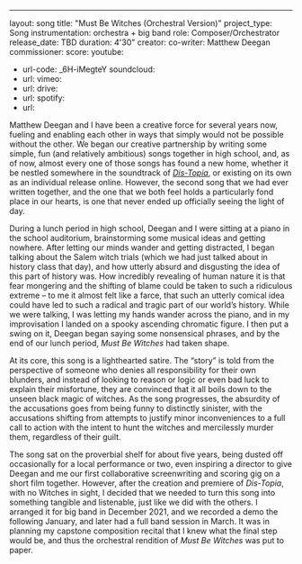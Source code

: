 ---
layout: song
title: "Must Be Witches (Orchestral Version)"
project_type: Song
instrumentation: orchestra + big band 
role: Composer/Orchestrator
release_date: TBD
duration: 4'30"
creator:
co-writer: Matthew Deegan
commissioner:
score:
youtube:
 - url-code: _6H-iMegteY
soundcloud: 
 - url:
vimeo:
 - url:
drive:
 - url:
spotify:
 - url:

<p>Matthew Deegan and I have been a creative force for several years now, fueling and enabling each other in ways that simply would not be possible without the other. We began our creative partnership by writing some simple, fun (and relatively ambitious) songs together in high school, and, as of now, almost every one of those songs has found a new home, whether it be nestled somewhere in the soundtrack of <a href="{{ site.url }}{{ site.baseurl }}/songs/distopia/"><i>Dis-Topia</i></a>, or existing on its own as an individual release online. However, the second song that we had ever written together, and the one that we both feel holds a particularly fond place in our hearts, is one that never ended up officially seeing the light of day.</p>
<p>During a lunch period in high school, Deegan and I were sitting at a piano in the school auditorium, brainstorming some musical ideas and getting nowhere. After letting our minds wander and getting distracted, I began talking about the Salem witch trials (which we had just talked about in history class that day), and how utterly absurd and disgusting the idea of this part of history was. How incredibly revealing of human nature it is that fear mongering and the shifting of blame could be taken to such a ridiculous extreme – to me it almost felt like a farce, that such an utterly comical idea could have led to such a radical and tragic part of our world’s history. While we were talking, I was letting my hands wander across the piano, and in my improvisation I landed on a spooky ascending chromatic figure. I then put a swing on it, Deegan began saying some nonsensical phrases, and by the end of our lunch period, <i>Must Be Witches</i> had taken shape.</p>
<p>At its core, this song is a lighthearted satire. The “story” is told from the perspective of someone who denies all responsibility for their own blunders, and instead of looking to reason or logic or even bad luck to explain their misfortune, they are convinced that it all boils down to the unseen black magic of witches. As the song progresses, the absurdity of the accusations goes from being funny to distinctly sinister, with the accusations shifting from attempts to justify minor inconveniences to a full call to action with the intent to hunt the witches and mercilessly murder them, regardless of their guilt.</p>
<p>The song sat on the proverbial shelf for about five years, being dusted off occasionally for a local performance or two, even inspiring a director to give Deegan and me our first collaborative screenwriting and scoring gig on a short film together. However, after the creation and premiere of <i>Dis-Topia</i>, with no Witches in sight, I decided that we needed to turn this song into something tangible and listenable, just like we did with the others. I arranged it for big band in December 2021, and we recorded a demo the following January, and later had a full band session in March. It was in planning my capstone composition recital that I knew what the final step would be, and thus the orchestral rendition of <i>Must Be Witches</i> was put to paper.</p>